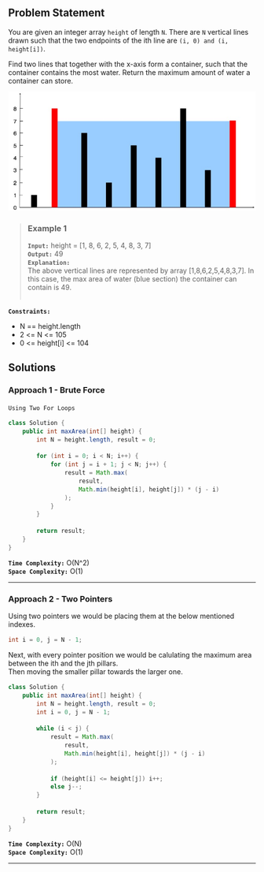 ## Problem Statement
You are given an integer array `height` of length `N`. There are `N` vertical lines drawn such that the two endpoints of the ith line are `(i, 0) and (i, height[i])`.

Find two lines that together with the x-axis form a container, such that the container contains the most water. Return the maximum amount of water a container can store.

![Example 1 Representation](./images/LC_11.jpg)

> ### Example 1
> **`Input:`** height = [1, 8, 6, 2, 5, 4, 8, 3, 7] <br>
> **`Output:`** 49 <br>
> **`Explanation:`** <br> The above vertical lines are represented by array [1,8,6,2,5,4,8,3,7]. In this case, the max area of water (blue section) the container can contain is 49. <br><br>

**`Constraints:`**
- N == height.length
- 2 <= N <= 105
- 0 <= height[i] <= 104

## Solutions

### Approach 1 - Brute Force
`Using Two For Loops`

```java
class Solution {
    public int maxArea(int[] height) {
        int N = height.length, result = 0;

        for (int i = 0; i < N; i++) {
            for (int j = i + 1; j < N; j++) {
                result = Math.max(
                    result,
                    Math.min(height[i], height[j]) * (j - i)
                );
            }
        }

        return result;
    }
}
```

**`Time Complexity:`** O(N^2) <br>
**`Space Complexity:`** O(1)

---

### Approach 2 - Two Pointers
Using two pointers we would be placing them at the below mentioned indexes.

```java
int i = 0, j = N - 1;
```

Next, with every pointer position we would be calulating the maximum area between the ith and the jth pillars. <br> Then moving the smaller pillar towards the larger one.

```java
class Solution {
    public int maxArea(int[] height) {
        int N = height.length, result = 0;
        int i = 0, j = N - 1;

        while (i < j) {
            result = Math.max(
                result,
                Math.min(height[i], height[j]) * (j - i)
            );

            if (height[i] <= height[j]) i++;
            else j--;
        }

        return result;
    }
}
```

**`Time Complexity:`** O(N) <br>
**`Space Complexity:`** O(1)

---